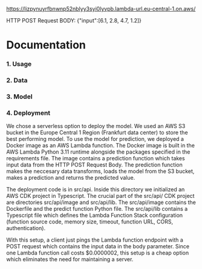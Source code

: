 https://lizpynuyrfbnwnp52nblyy3syi0lyvpb.lambda-url.eu-central-1.on.aws/

HTTP POST Request BODY: {"input":[6.1, 2.8, 4.7, 1.2]}



# Documentation

### 1. Usage

### 2. Data

### 3. Model

### 4. Deployment

We chose a serverless option to deploy the model. We used an AWS S3 bucket in the Europe Central 1 Region (Frankfurt data center) to store the best performing model. To use the model for prediction, we deployed a Docker image as an AWS Lambda function. The Docker image is built in the AWS Lambda Python 3.11 runtime alongside the packages specified in the requirements file. The image contains a prediction function which takes input data from the HTTP POST Request Body. The prediction function makes the neccesary data transforms, loads the model from the S3 bucket, makes a prediction and returns the predicted value.

The deployment code is in src/api. Inside this directory we initialized an AWS CDK project in Typescript. The crucial part of the src/api/ CDK project are directories src/api/image and src/api/lib. The src/api/image contains the Dockerfile and the predict function Python file. The src/api/lib contains a Typescript file which defines the Lambda Function Stack configuration (function source code, memory size, timeout, function URL, CORS, authentication).

With this setup, a client just pings the Lambda function endpoint with a POST request which contains the input data in the body parameter. Since one Lambda function call costs $0.0000002, this setup is a cheap option which eliminates the need for maintaining a server.